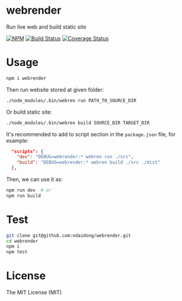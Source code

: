 # webrender
Run live web and build static site

[![NPM](https://badge.fury.io/js/webrender.svg)](https://badge.fury.io/js/webrender)
[![Build Status](https://travis-ci.org/ndaidong/webrender.svg?branch=master)](https://travis-ci.org/ndaidong/webrender)
[![Coverage Status](https://coveralls.io/repos/github/ndaidong/webrender/badge.svg?branch=master&updated=2)](https://coveralls.io/github/ndaidong/webrender?branch=master)

# Usage

```bash
npm i webrender
```

Then run website stored at given folder:

```bash
./node_modules/.bin/webren run PATH_TO_SOURCE_DIR
```

Or build static site:

```bash
./node_modules/.bin/webren build SOURCE_DIR TARGET_DIR
```

It's recommended to add to script section in the `package.json` file, for example:

```json
  "scripts": {
    "dev": "DEBUG=webrender:* webren run ./src",
    "build": "DEBUG=webrender:* webren build ./src ./dist"
  },
```

Then, we can use it as:

```bash
npm run dev  # or
npm run build
```

# Test

```bash
git clone git@github.com:ndaidong/webrender.git
cd webrender
npm i
npm test
```


# License

The MIT License (MIT)
